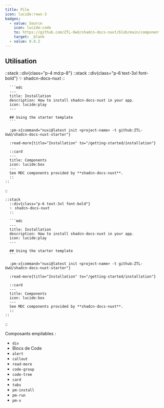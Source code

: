 ```yaml
---
title: Pile
icon: lucide:rows-3
badges:
  - value: Source
    icon: lucide:code
    to: https://github.com/ZTL-UwU/shadcn-docs-nuxt/blob/main/components/content/Stack.vue
    target: _blank
  - value: 0.6.2
---
```


## Utilisation

::stack
  ::div{class="p-4 md:p-8"}
    ::stack
      ::div{class="p-6 text-3xl font-bold"}
      ✨ shadcn-docs-nuxt
      ::

      ```mdc
      ---
      title: Installation
      description: How to install shadcn-docs-nuxt in your app.
      icon: lucide:play
      ---

      ## Using the starter template
      ```

      :pm-x{command="nuxi@latest init <project-name> -t github:ZTL-UwU/shadcn-docs-nuxt-starter"}

      :read-more{title="Installation" to="/getting-started/installation"}

      ::card
      ---
      title: Components
      icon: lucide:box
      ---
      See MDC components provided by **shadcn-docs-nuxt**.
      ::
    ::
  ::

  ```mdc
  ::stack
    ::div{class="p-6 text-3xl font-bold"}
    ✨ shadcn-docs-nuxt
    ::

    ```mdc
    ---
    title: Installation
    description: How to install shadcn-docs-nuxt in your app.
    icon: lucide:play
    ---

    ## Using the starter template
    ```

    :pm-x{command="nuxi@latest init <project-name> -t github:ZTL-UwU/shadcn-docs-nuxt-starter"}

    :read-more{title="Installation" to="/getting-started/installation"}

    ::card
    ---
    title: Components
    icon: lucide:box
    ---
    See MDC components provided by **shadcn-docs-nuxt**.
    ::
  ::
  ```
::

Composants empilables :

- `div`
- Blocs de Code
- `alert`
- `callout`
- `read-more`
- `code-group`
- `code-tree`
- `card`
- `tabs`
- `pm-install`
- `pm-run`
- `pm-x`

